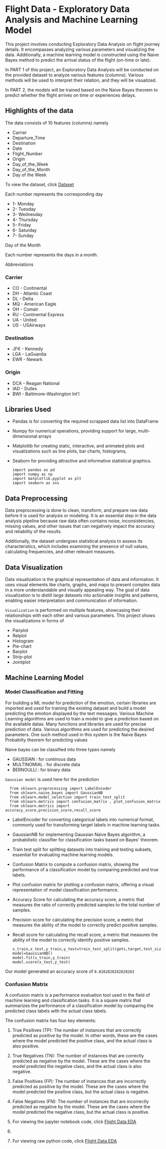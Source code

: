 # Flight Data - Exploratory Data Analysis and Machine Learning Model
This project involves conducting Exploratory Data Analysis on flight journey details. It encompasses analyzing various parameters and visualizing the data. Additionally, a machine learning model is constructed using the Naive Bayes method to predict the arrival status of the flight (on-time or late).

In PART 1 of this project, an Exploratory Data Analysis will be conducted on the provided dataset to analyze various features (columns). Various methods will be used to interpret their relation, and they will be visualized.

In PART 2, the models will be trained based on the Naive Bayes theorem to predict whether the flight arrives on time or experiences delays.

## Highlights of the data
The data consists of 10 features (columns) namely
- Carrier
- Departure_Time
- Destination
- Date
- Flight_Number
- Origin
- Day_of_the_Week
- Day_of_the_Month
- Day of the Week

To view the dataset, click [Dataset](Flight-Data.csv)

Each number represents the corresponding day

- 1- Monday
- 2- Tuesday
- 3- Wednesday
- 4- Thursday
- 5- Friday
- 6- Saturday
- 7- Sunday

Day of the Month

Each number represents the days in a month.

Abbreviations

### Carrier

- CO - Continental
- DH - Atlantic Coast
- DL - Delta
- MQ - American Eagle
- OH - Comair
- RU - Continental Express
- UA - United
- US - USAirways

### Destination

- JFK - Kennedy
- LGA - LaGuardia
- EWR - Newark

### Origin

- DCA - Reagan National
- IAD - Dulles
- BWI - Baltimore–Washington Int’l

## Libraries Used

- Pandas is for converting the required scrapped data list into DataFrame
- Numpy for numerical operations, providing support for large, multi-dimensional arrays
- Matplotlib for creating static, interactive, and animated plots and visualizations such as line plots, bar charts, histograms,
- Seaborn for providing attractive and informative statistical graphics.

      import pandas as pd
      import numpy as np
      import matplotlib.pyplot as plt
      import seaborn as sns

## Data Preprocessing

Data preprocessing is done to clean, transform, and prepare raw data before it is used for analysis or modeling. It is an essential step in the data analysis pipeline because raw data often contains noise, inconsistencies, missing values, and other issues that can negatively impact the accuracy and reliability of the results.

Additionally, the dataset undergoes statistical analysis to assess its characteristics, which includes examining the presence of null values, calculating frequencies, and other relevant measures.

## Data Visualization

Data visualization is the graphical representation of data and information. It uses visual elements like charts, graphs, and maps to present complex data in a more understandable and visually appealing way. The goal of data visualization is to distill large datasets into actionable insights and patterns, enabling easier interpretation and communication of information.

`Visualization` is performed on multiple features, showcasing their relationships with each other and various parameters. This project shows the visualizations in forms of

- Pairplot
- Relplot
- Histogram
- Pie-chart
- Barplot
- Strip-plot
- Jointplot

## Machine Learning Model

### Model Classification and Fitting

For building a ML model for prediction of the emotion, certain libraries are imported and used for training the existing dataset and build a model predicting the emotion displayed by the text messages.
Various Machine Learning algorithms are used to train a model to give a prediction based on the available datas. Many functions and libraries are used for precise prediction of data. Various algorithms are used for predicting the desired parameters. One such method used in this system is the Naive Bayes Probabilty theorem for predicting values

Naive bayes can be classified into three types namely

  - GAUSSIAN     : for continous data
  - MULTINOMIAL  : for discrete data
  - BERNOULLI    : for binary data

`Gaussian model` is used here for the prediction
  
      from sklearn.preprocessing import LabelEncoder
      from sklearn.naive_bayes import GaussianNB
      from sklearn.model_selection import train_test_split
      from sklearn.metrics import confusion_matrix , plot_confusion_matrix
      from sklearn.metrics import accuracy_score,precision_score,recall_score

- LabelEncoder for converting categorical labels into numerical format, commonly used for transforming target labels in machine learning tasks.
- GaussianNB for implementing Gaussian Naive Bayes algorithm, a probabilistic classifier for classification tasks based on Bayes' theorem.
- Train test split for splitting datasets into training and testing subsets, essential for evaluating machine learning models.
- Confusion Matrix to compute a confusion matrix, showing the performance of a classification model by comparing predicted and true labels.
- Plot confusion matrix for plotting a confusion matrix, offering a visual representation of model classification performance.
- Accuracy Score for calculating the accuracy score, a metric that measures the ratio of correctly predicted samples to the total number of samples.
- Precision score for calculating the precision score, a metric that measures the ability of the model to correctly predict positive samples.
- Recall score for calculating the recall score, a metric that measures the ability of the model to correctly identify positive samples.
 
      x_train,x_test,y_train,y_test=train_test_split(gets,target,test_size=99,random_state=5)
      model=GaussianNB()
      model.fit(x_train,y_train)
      model.score(x_test,y_test)

Our model generated an  accuracy score of `0.8282828282828283`

### Confusion Matrix

A confusion matrix is a performance evaluation tool used in the field of machine learning and classification tasks. It is a square matrix that summarizes the performance of a classification model by comparing the predicted class labels with the actual class labels.

The confusion matrix has four key elements:

 1. True Positives (TP): The number of instances that are correctly predicted as positive by the model. In other words, these are the cases where the model predicted the positive class, and the actual class is also positive.
 2. True Negatives (TN): The number of instances that are correctly predicted as negative by the model. These are the cases where the model predicted the negative class, and the actual class is also negative.
 3. False Positives (FP): The number of instances that are incorrectly predicted as positive by the model. These are the cases where the model predicted the positive class, but the actual class is negative.
 4. False Negatives (FN): The number of instances that are incorrectly predicted as negative by the model. These are the cases where the model predicted the negative class, but the actual class is positive.

 5. For viewing the jupyter notebook code, click [Flight Data EDA](FLIGHT-DATA-EDA.ipynb)
 6. 
 7. For viewing raw python code, click [Flight Data EDA](FLIGHT-DATA-EDA.py)

